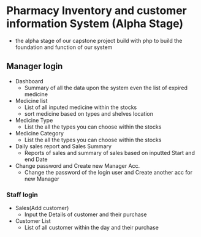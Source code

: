 # Pharmacy Inventory and customer information System (Alpha Stage)
- the alpha stage of our capstone project build with php to build the foundation and function 
of our system

## Manager login
  - Dashboard
    - Summary of all the data upon the system even the list of expired medicine
  - Medicine list
    - List of all inputed medicine within the stocks
    - sort medicine based on types and shelves location
  - Medicine Type
    - List the all the types you can choose within the stocks
  - Medicine Category
    - List the all the types you can choose within the stocks
  - Daily sales report and Sales Summary
    - Reports of sales and summary of sales based on inputted Start and end Date
  - Change password and Create new Manager Acc.
    - Change the password of the login user and Create another acc for new Manager

### Staff login
  - Sales(Add customer)
    - Input the Details of customer and their purchase
  - Customer List
    - List of all customer within the day and their purchase